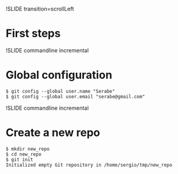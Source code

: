 !SLIDE transition=scrollLeft

# First steps #

!SLIDE commandline incremental

# Global configuration #

    $ git config --global user.name "Serabe"
    $ git config --global user.email "serabe@gmail.com"

!SLIDE commandline incremental

# Create a new repo #
    $ mkdir new_repo
    $ cd new_repo
    $ git init
    Initialized empty Git repository in /home/sergio/tmp/new_repo

